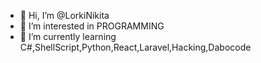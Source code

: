 - 👋 Hi, I’m @LorkiNikita
- 👀 I’m interested in PROGRAMMING
- 🌱 I’m currently learning C#,ShellScript,Python,React,Laravel,Hacking,Dabocode

<!---
LorkiNikita/LorkiNikita is a ✨ special ✨ repository because its `README.md` (this file) appears on your GitHub profile.
You can click the Preview link to take a look at your changes.
--->
